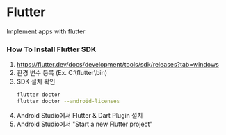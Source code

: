 # Flutter
Implement apps with flutter

### How To Install Flutter SDK
1. https://flutter.dev/docs/development/tools/sdk/releases?tab=windows
2. 환경 변수 등록 (Ex. C:\flutter\bin)
3. SDK 설치 확인
    ```sh
    flutter doctor
    flutter doctor --android-licenses
    ```
4. Android Studio에서 Flutter & Dart Plugin 설치
5. Android Studio에서 "Start a new Flutter project"
